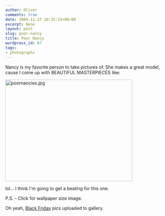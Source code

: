 ```yaml
---
author: Oliver
comments: true
date: 2004-11-27 10:32:23+00:00
excerpt: None
layout: post
slug: poor-nancy
title: Poor Nancy
wordpress_id: 67
tags:
- photographs
---
```


Nancy is my favorite person to take pictures of.  She makes a great model, cause I come up with BEAUTIFUL MASTERPIECES like:

<a href="http://www.oliverweb.com/images05/blog/poornancies.jpg"><img alt="poornancies.jpg" src="http://www.oliverweb.com/images05/blog/poornancies-thumb.jpg" width="400" height="320" /></a>

lol... I think I'm going to get a beating for this one.

P.S. - Click for wallpaper size image.

Oh yeah, <a href="http://oliverweb.com/gallery/BlackFriday">Black Friday</a> pics uploaded to gallery.